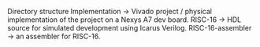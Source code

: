 Directory structure
    Implementation -> Vivado project / physical implementation of the project on a Nexys A7 dev board.
    RISC-16 -> HDL source for simulated development using Icarus Verilog.
    RISC-16-assembler -> an assembler for RISC-16.
